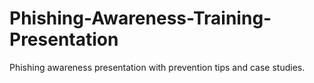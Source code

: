 # Phishing-Awareness-Training-Presentation
Phishing awareness presentation with prevention tips and case studies.
